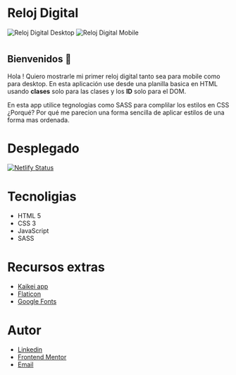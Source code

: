 # Reloj Digital 

![Reloj Digital Desktop](https://user-images.githubusercontent.com/80013958/125016389-ad510500-e047-11eb-94b5-af196305135f.gif)
![Reloj Digital Mobile](https://user-images.githubusercontent.com/80013958/125016435-bf32a800-e047-11eb-8c19-e64ae13707d6.gif)


#
## Bienvenidos :wave:

Hola ! Quiero mostrarle mi primer reloj digital tanto sea para mobile como para desktop. En esta aplicación use desde una planilla basica en HTML usando **clases** solo para las clases y los **ID** solo para el DOM. 

En esta app utilice tegnologias como SASS para complilar los estilos en CSS ¿Porqué? Por qué me parecion una forma sencilla de aplicar estilos de una forma mas ordenada. 

# Desplegado
[![Netlify Status](https://api.netlify.com/api/v1/badges/53ea4c56-d431-40ac-b3e8-a4b16d446100/deploy-status)](https://https://relojdigitalapp.netlify.app/src/)

# Tecnoligias 
- HTML 5 
- CSS 3
- JavaScript 
- SASS 

# Recursos extras
- [Kaikei app](https://app.haikei.app/)
- [Flaticon](https://www.flaticon.com/)
- [Google Fonts](https://fonts.google.com/specimen/Source+Sans+Pro?preview.text=10%2025%2085&preview.text_type=custom)


# Autor 
- [Linkedin](https://www.linkedin.com/in/leanquiroga95/)
- [Frontend Mentor](https://www.frontendmentor.io/profile/leandroquiroga)
- [Email](mailto:leandroquiroga9514@gmail.com)
